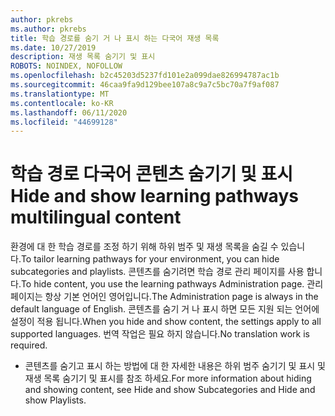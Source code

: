 ```yaml
---
author: pkrebs
ms.author: pkrebs
title: 학습 경로를 숨기 거 나 표시 하는 다국어 재생 목록
ms.date: 10/27/2019
description: 재생 목록 숨기기 및 표시
ROBOTS: NOINDEX, NOFOLLOW
ms.openlocfilehash: b2c45203d5237fd101e2a099dae826994787ac1b
ms.sourcegitcommit: 46caa9fa9d129bee107a8c9a7c5bc70a7f9af087
ms.translationtype: MT
ms.contentlocale: ko-KR
ms.lasthandoff: 06/11/2020
ms.locfileid: "44699128"
---
```

# <a name="hide-and-show-learning-pathways-multilingual-content"></a><span data-ttu-id="469d6-103">학습 경로 다국어 콘텐츠 숨기기 및 표시</span><span class="sxs-lookup"><span data-stu-id="469d6-103">Hide and show learning pathways multilingual content</span></span> 

<span data-ttu-id="469d6-104">환경에 대 한 학습 경로를 조정 하기 위해 하위 범주 및 재생 목록을 숨길 수 있습니다.</span><span class="sxs-lookup"><span data-stu-id="469d6-104">To tailor learning pathways for your environment, you can hide subcategories and playlists.</span></span> <span data-ttu-id="469d6-105">콘텐츠를 숨기려면 학습 경로 관리 페이지를 사용 합니다.</span><span class="sxs-lookup"><span data-stu-id="469d6-105">To hide content, you use the learning pathways Administration page.</span></span> <span data-ttu-id="469d6-106">관리 페이지는 항상 기본 언어인 영어입니다.</span><span class="sxs-lookup"><span data-stu-id="469d6-106">The Administration page is always in the default language of English.</span></span> <span data-ttu-id="469d6-107">콘텐츠를 숨기 거 나 표시 하면 모든 지원 되는 언어에 설정이 적용 됩니다.</span><span class="sxs-lookup"><span data-stu-id="469d6-107">When you hide and show content, the settings apply to all supported languages.</span></span> <span data-ttu-id="469d6-108">번역 작업은 필요 하지 않습니다.</span><span class="sxs-lookup"><span data-stu-id="469d6-108">No translation work is required.</span></span> 

- <span data-ttu-id="469d6-109">콘텐츠를 숨기고 표시 하는 방법에 대 한 자세한 내용은 하위 범주 숨기기 및 표시 및 재생 목록 숨기기 및 표시를 참조 하세요.</span><span class="sxs-lookup"><span data-stu-id="469d6-109">For more information about hiding and showing content, see Hide and show Subcategories and Hide and show Playlists.</span></span> 



